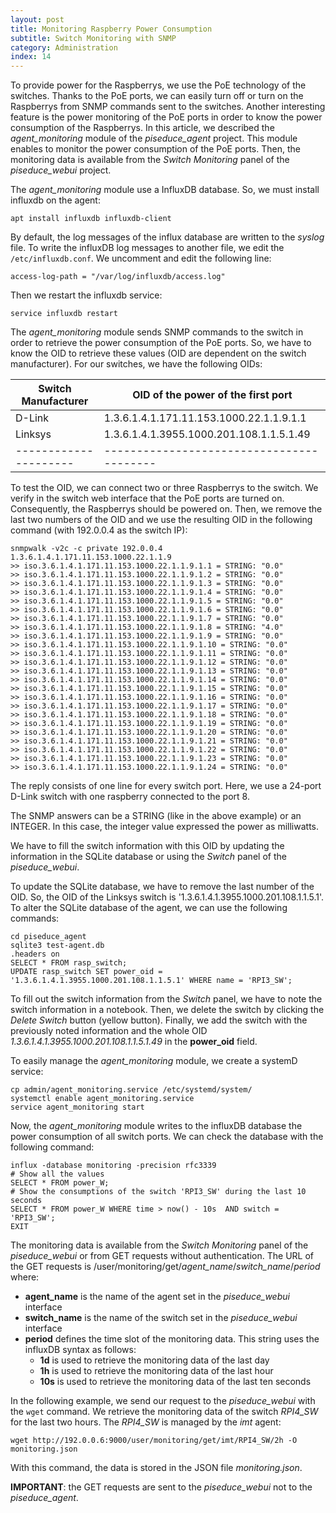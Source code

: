 ```yaml
---
layout: post
title: Monitoring Raspberry Power Consumption
subtitle: Switch Monitoring with SNMP
category: Administration
index: 14
---
```


To provide power for the Raspberrys, we use the PoE technology of the switches.
Thanks to the PoE ports, we can easily turn off or turn on the Raspberrys from
SNMP commands sent to the switches. Another interesting feature is the power
monitoring of the PoE ports in order to know the power consumption of the
Raspberrys. In this article, we described the *agent_monitoring* module of the
*piseduce_agent* project. This module enables to monitor the power consumption
of the PoE ports. Then, the monitoring data is available from the *Switch
Monitoring* panel of the *piseduce_webui* project.

The *agent_monitoring* module use a InfluxDB database. So, we must install
influxdb on the agent:
```
apt install influxdb influxdb-client
```
By default, the log messages of the influx database are written to the *syslog*
file. To write the influxDB log messages to another file, we edit the
`/etc/influxdb.conf`. We uncomment and edit the following line:
```
access-log-path = "/var/log/influxdb/access.log"
```
Then we restart the influxdb service:
```
service influxdb restart
```
The *agent_monitoring* module sends SNMP commands to the switch in order to
retrieve the power consumption of the PoE ports. So, we have to know the OID to
retrieve these values (OID are dependent on the switch manufacturer). For our
switches, we have the following OIDs:

| Switch Manufacturer   |    OID of the power of the first port    |
| --------------------- | -----------------------------------------| 
| D-Link                | 1.3.6.1.4.1.171.11.153.1000.22.1.1.9.1.1 |
| Linksys               | 1.3.6.1.4.1.3955.1000.201.108.1.1.5.1.49 |
| --------------------- | -----------------------------------------| 

To test the OID, we can connect two or three Raspberrys to the switch. We verify
in the switch web interface that the PoE ports are turned on. Consequently, the
Raspberrys should be powered on. Then, we remove the last two numbers of the OID
and we use the resulting OID in the following command (with 192.0.0.4 as the
switch IP):
```
snmpwalk -v2c -c private 192.0.0.4 1.3.6.1.4.1.171.11.153.1000.22.1.1.9
>> iso.3.6.1.4.1.171.11.153.1000.22.1.1.9.1.1 = STRING: "0.0"
>> iso.3.6.1.4.1.171.11.153.1000.22.1.1.9.1.2 = STRING: "0.0"
>> iso.3.6.1.4.1.171.11.153.1000.22.1.1.9.1.3 = STRING: "0.0"
>> iso.3.6.1.4.1.171.11.153.1000.22.1.1.9.1.4 = STRING: "0.0"
>> iso.3.6.1.4.1.171.11.153.1000.22.1.1.9.1.5 = STRING: "0.0"
>> iso.3.6.1.4.1.171.11.153.1000.22.1.1.9.1.6 = STRING: "0.0"
>> iso.3.6.1.4.1.171.11.153.1000.22.1.1.9.1.7 = STRING: "0.0"
>> iso.3.6.1.4.1.171.11.153.1000.22.1.1.9.1.8 = STRING: "4.0"
>> iso.3.6.1.4.1.171.11.153.1000.22.1.1.9.1.9 = STRING: "0.0"
>> iso.3.6.1.4.1.171.11.153.1000.22.1.1.9.1.10 = STRING: "0.0"
>> iso.3.6.1.4.1.171.11.153.1000.22.1.1.9.1.11 = STRING: "0.0"
>> iso.3.6.1.4.1.171.11.153.1000.22.1.1.9.1.12 = STRING: "0.0"
>> iso.3.6.1.4.1.171.11.153.1000.22.1.1.9.1.13 = STRING: "0.0"
>> iso.3.6.1.4.1.171.11.153.1000.22.1.1.9.1.14 = STRING: "0.0"
>> iso.3.6.1.4.1.171.11.153.1000.22.1.1.9.1.15 = STRING: "0.0"
>> iso.3.6.1.4.1.171.11.153.1000.22.1.1.9.1.16 = STRING: "0.0"
>> iso.3.6.1.4.1.171.11.153.1000.22.1.1.9.1.17 = STRING: "0.0"
>> iso.3.6.1.4.1.171.11.153.1000.22.1.1.9.1.18 = STRING: "0.0"
>> iso.3.6.1.4.1.171.11.153.1000.22.1.1.9.1.19 = STRING: "0.0"
>> iso.3.6.1.4.1.171.11.153.1000.22.1.1.9.1.20 = STRING: "0.0"
>> iso.3.6.1.4.1.171.11.153.1000.22.1.1.9.1.21 = STRING: "0.0"
>> iso.3.6.1.4.1.171.11.153.1000.22.1.1.9.1.22 = STRING: "0.0"
>> iso.3.6.1.4.1.171.11.153.1000.22.1.1.9.1.23 = STRING: "0.0"
>> iso.3.6.1.4.1.171.11.153.1000.22.1.1.9.1.24 = STRING: "0.0"
```

The reply consists of one line for every switch port. Here, we use a 24-port
D-Link switch with one raspberry connected to the port 8.

The SNMP answers can be a STRING (like in the above example) or an INTEGER. In
this case, the integer value expressed the power as milliwatts.

We have to fill the switch information with this OID by updating the
information in the SQLite database or using the *Switch* panel of the
*piseduce_webui*.

To update the SQLite database, we have to remove the last number of the OID. So,
the OID of the Linksys switch is '1.3.6.1.4.1.3955.1000.201.108.1.1.5.1'. To
alter the SQLite database of the agent, we can use the following commands:
```
cd piseduce_agent
sqlite3 test-agent.db
.headers on
SELECT * FROM rasp_switch;
UPDATE rasp_switch SET power_oid = '1.3.6.1.4.1.3955.1000.201.108.1.1.5.1' WHERE name = 'RPI3_SW';
```

To fill out the switch information from the *Switch* panel, we have to note the
switch information in a notebook. Then, we delete the switch by clicking the
*Delete Switch* button (yellow button). Finally, we add the switch with the
previously noted information and the whole OID
*1.3.6.1.4.1.3955.1000.201.108.1.1.5.1.49* in the **power_oid** field.

To easily manage the *agent_monitoring* module, we create a systemD service:
```
cp admin/agent_monitoring.service /etc/systemd/system/
systemctl enable agent_monitoring.service
service agent_monitoring start
```

Now, the *agent_monitoring* module writes to the influxDB database the power
consumption of all switch ports. We can check the database with the following
command:
```
influx -database monitoring -precision rfc3339
# Show all the values
SELECT * FROM power_W;
# Show the consumptions of the switch 'RPI3_SW' during the last 10 seconds
SELECT * FROM power_W WHERE time > now() - 10s  AND switch = 'RPI3_SW';
EXIT
```

The monitoring data is available from the *Switch Monitoring* panel of the
*piseduce_webui* or from GET requests without authentication. The URL of the GET
requests is /user/monitoring/get/*agent_name*/*switch_name*/*period* where:
* **agent_name** is the name of the agent set in the *piseduce_webui* interface
* **switch_name** is the name of the switch set in the *piseduce_webui* interface
* **period** defines the time slot of the monitoring data. This string uses the
  influxDB syntax as follows:
  * **1d** is used to retrieve the monitoring data of the last day
  * **1h** is used to retrieve the monitoring data of the last hour 
  * **10s** is used to retrieve the monitoring data of the last ten seconds

In the following example, we send our request to the *piseduce_webui* with the
`wget` command. We retrieve the monitoring data of the switch *RPI4_SW* for the
last two hours. The *RPI4_SW* is managed by the *imt* agent:
```
wget http://192.0.0.6:9000/user/monitoring/get/imt/RPI4_SW/2h -O monitoring.json
```
With this command, the data is stored in the JSON file *monitoring.json*.

**IMPORTANT**: the GET requests are sent to the *piseduce_webui* not to the
*piseduce_agent*.
